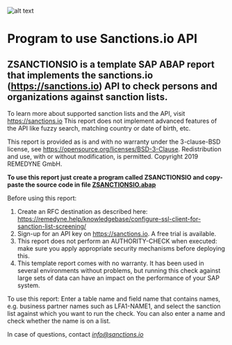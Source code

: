 ![alt text](https://github.com/REMEDYNE/Sanctions.io/blob/master/sanctions.io_transparent_small.png?raw=true "Sanctions.io Logo")
# Program to use Sanctions.io API

## ZSANCTIONSIO is a template SAP ABAP report that implements the sanctions.io (https://sanctions.io) API to check persons and organizations against sanction lists.

To learn more about supported sanction lists and the API, visit https://sanctions.io
This report does not implement advanced features of the API like fuzzy search, matching country or date of birth, etc.

This report is provided as is and with no warranty under the 3-clause-BSD license, see https://opensource.org/licenses/BSD-3-Clause.
Redistribution and use, with or without modification, is permitted.
Copyright 2019 REMEDYNE GmbH.

**To use this report just create a program called ZSANCTIONSIO and copy-paste the source code in file [ZSANCTIONSIO.abap](https://github.com/REMEDYNE/Sanctions.io/blob/master/ZSANCTIONSIO.abap)**

Before using this report:
1. Create an RFC destination as described here:
https://remedyne.help/knowledgebase/configure-ssl-client-for-sanction-list-screening/
2. Sign-up for an API key on https://sanctions.io. A free trial is available.
3. This report does not perform an AUTHORITY-CHECK when executed: make sure you apply appropriate security mechanisms before deploying this.
4. This template report comes with no warranty. It has been used in several environments without problems, but running this check against large sets of data can have an impact on the performance of your SAP system.

To use this report:
Enter a table name and field name that contains names, e.g. business partner names such as LFA1-NAME1, and select the sanction list against which you want to run the check.
You can also enter a name and check whether the name is on a list.

In case of questions, contact *info@sanctions.io*
